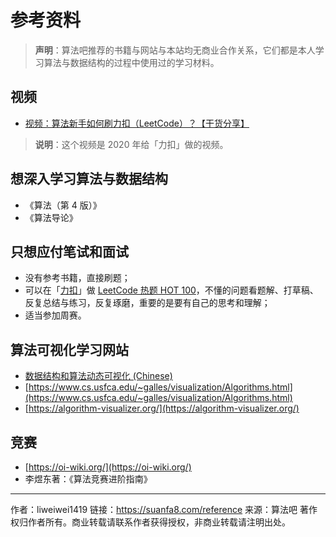 # 参考资料

> **声明**：算法吧推荐的书籍与网站与本站均无商业合作关系，它们都是本人学习算法与数据结构的过程中使用过的学习材料。

## 视频

- [视频：算法新手如何刷力扣（LeetCode）？【干货分享】](https://www.bilibili.com/video/BV17K411J7yR)

> **说明**：这个视频是 2020 年给「力扣」做的视频。

## 想深入学习算法与数据结构

- 《算法（第 4 版）》
- 《算法导论》

## 只想应付笔试和面试

- 没有参考书籍，直接刷题；
- 可以在「[力扣](https://leetcode-cn.com/)」做 [LeetCode 热题 HOT 100](https://leetcode-cn.com/problem-list/2cktkvj/)，不懂的问题看题解、打草稿、反复总结与练习，反复琢磨，重要的是要有自己的思考和理解；
- 适当参加周赛。

## 算法可视化学习网站

- [数据结构和算法动态可视化 (Chinese)](https://visualgo.net/zh)
- [https://www.cs.usfca.edu/~galles/visualization/Algorithms.html](https://www.cs.usfca.edu/~galles/visualization/Algorithms.html)
- [https://algorithm-visualizer.org/](https://algorithm-visualizer.org/)

## 竞赛

- [https://oi-wiki.org/](https://oi-wiki.org/)
- 李煜东著：《算法竞赛进阶指南》

---

作者：liweiwei1419
链接：https://suanfa8.com/reference
来源：算法吧
著作权归作者所有。商业转载请联系作者获得授权，非商业转载请注明出处。